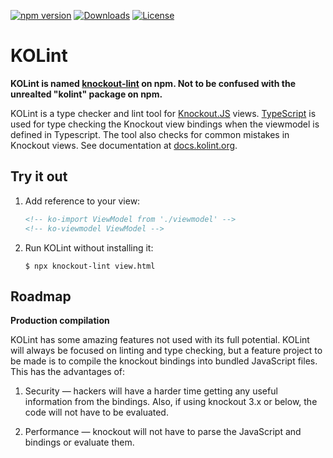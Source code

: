 [![npm version](https://img.shields.io/npm/v/knockout-lint.svg)](https://www.npmjs.com/package/knockout-lint)
[![Downloads](https://img.shields.io/npm/dm/knockout-lint.svg)](https://www.npmjs.com/package/knockout-lint)
[![License](https://img.shields.io/github/license/kolint/kolint.svg)](https://github.com/kolint/kolint/blob/master/LICENSE)

# KOLint

**KOLint is named [knockout-lint](https://npmjs.com/package/knockout-lint) on npm. Not to be confused with the unrealted "kolint" package on npm.**

KOLint is a type checker and lint tool for [Knockout.JS](https://knockoutjs.com) views. [TypeScript](https://typescriptlang.org) is used for type checking the Knockout view bindings when the viewmodel is defined in Typescript. The tool also checks for common mistakes in Knockout views. See documentation at [docs.kolint.org](https://docs.kolint.org).

## Try it out
1. Add reference to your view:
    ```html
    <!-- ko-import ViewModel from './viewmodel' -->
    <!-- ko-viewmodel ViewModel -->
    ```
2. Run KOLint without installing it:
    ```
    $ npx knockout-lint view.html
    ```

## Roadmap

**Production compilation**

KOLint has some amazing features not used with its full potential. KOLint will always be focused on linting and type checking, but a feature project to be made is to compile the knockout bindings into bundled JavaScript files. This has the advantages of:

1. Security — hackers will have a harder time getting any useful information from the bindings. Also, if using knockout 3.x or below, the code will not have to be evaluated.

2. Performance — knockout will not have to parse the JavaScript and bindings or evaluate them.
